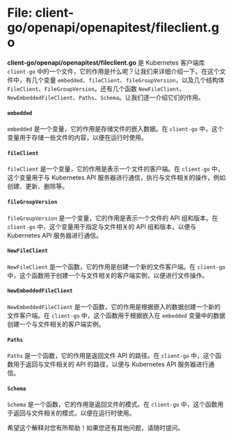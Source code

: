 # File: client-go/openapi/openapitest/fileclient.go

**client-go/openapi/openapitest/fileclient.go** 是 Kubernetes 客户端库 `client-go` 中的一个文件，它的作用是什么呢？让我们来详细介绍一下。在这个文件中，有几个变量 `embedded`、`fileClient`、`fileGroupVersion`，以及几个结构体 `FileClient`、`FileGroupVersion`。还有几个函数 `NewFileClient`、`NewEmbeddedFileClient`、`Paths`、`Schema`。让我们逐一介绍它们的作用。

#### `embedded`
`embedded` 是一个变量，它的作用是存储文件的嵌入数据。在 `client-go` 中，这个变量用于存储一些文件的内容，以便在运行时使用。

#### `fileClient`
`fileClient` 是一个变量，它的作用是表示一个文件的客户端。在 `client-go` 中，这个变量用于与 Kubernetes API 服务器进行通信，执行与文件相关的操作，例如创建、更新、删除等。

#### `fileGroupVersion`
`fileGroupVersion` 是一个变量，它的作用是表示一个文件的 API 组和版本。在 `client-go` 中，这个变量用于指定与文件相关的 API 组和版本，以便与 Kubernetes API 服务器进行通信。

#### `NewFileClient`
`NewFileClient` 是一个函数，它的作用是创建一个新的文件客户端。在 `client-go` 中，这个函数用于创建一个与文件相关的客户端实例，以便进行文件操作。

#### `NewEmbeddedFileClient`
`NewEmbeddedFileClient` 是一个函数，它的作用是根据嵌入的数据创建一个新的文件客户端。在 `client-go` 中，这个函数用于根据嵌入在 `embedded` 变量中的数据创建一个与文件相关的客户端实例。

#### `Paths`
`Paths` 是一个函数，它的作用是返回文件 API 的路径。在 `client-go` 中，这个函数用于返回与文件相关的 API 的路径，以便与 Kubernetes API 服务器进行通信。

#### `Schema`
`Schema` 是一个函数，它的作用是返回文件的模式。在 `client-go` 中，这个函数用于返回与文件相关的模式，以便在运行时使用。

希望这个解释对您有所帮助！如果您还有其他问题，请随时提问。

